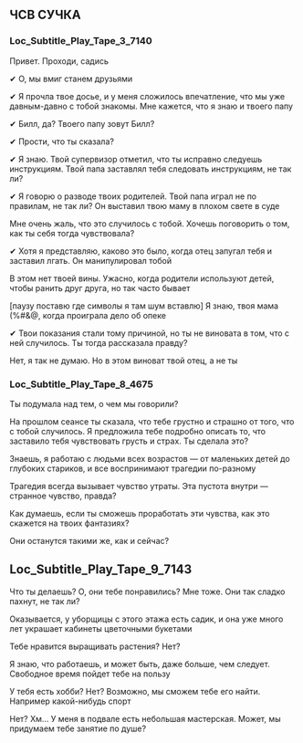 ## ЧСВ СУЧКА 
### Loc_Subtitle_Play_Tape_3_7140
Привет. Проходи, садись

✔ О, мы вмиг станем друзьями

✔ Я прочла твое досье, и у меня сложилось впечатление, что мы уже давным-давно с тобой знакомы. Мне кажется, что я знаю и твоего папу

✔ Билл, да? Твоего папу зовут Билл?

✔ Прости, что ты сказала?

✔ Я знаю. Твой супервизор отметил, что ты исправно следуешь инструкциям. Твой папа заставлял тебя следовать инструкциям, не так ли?

✔ Я говорю о разводе твоих родителей. Твой папа играл не по правилам, не так ли? Он выставил твою маму в плохом свете в суде

Мне очень жаль, что это случилось с тобой. Хочешь поговорить о том, как ты себя тогда чувствовала?

✔ Хотя я представляю, каково это было, когда отец запугал тебя и заставил лгать. Он манипулировал тобой

В этом нет твоей вины. Ужасно, когда родители используют детей, чтобы ранить друг друга, но так часто бывает

[паузу поставю где символы я там шум вставлю] Я знаю, твоя мама $($%#&@, когда проиграла дело об опеке

✔ Твои показания стали тому причиной, но ты не виновата в том, что с ней случилось. Ты тогда рассказала правду?

Нет, я так не думаю. Но в этом виноват твой отец, а не ты

### Loc_Subtitle_Play_Tape_8_4675
Ты подумала над тем, о чем мы говорили?

На прошлом сеансе ты сказала, что тебе грустно и страшно от того, что с тобой случилось. Я предложила тебе подробно описать то, что заставило тебя чувствовать грусть и страх. Ты сделала это?

Знаешь, я работаю с людьми всех возрастов — от маленьких детей до глубоких стариков, и все воспринимают трагедии по-разному

Трагедия всегда вызывает чувство утраты. Эта пустота внутри — странное чувство, правда?

Как думаешь, если ты сможешь проработать эти чувства, как это скажется на твоих фантазиях?

Они останутся такими же, как и сейчас?

## Loc_Subtitle_Play_Tape_9_7143
Что ты делаешь? О, они тебе понравились? Мне тоже. Они так сладко пахнут, не так ли?

Оказывается, у уборщицы с этого этажа есть садик, и она уже много лет украшает кабинеты цветочными букетами

Тебе нравится выращивать растения? Нет?

Я знаю, что работаешь, и может быть, даже больше, чем следует. Свободное время пойдет тебе на пользу

У тебя есть хобби? Нет? Возможно, мы сможем тебе его найти. Например какой-нибудь спорт

Нет? Хм... У меня в подвале есть небольшая мастерская. Может, мы придумаем тебе занятие по душе?
